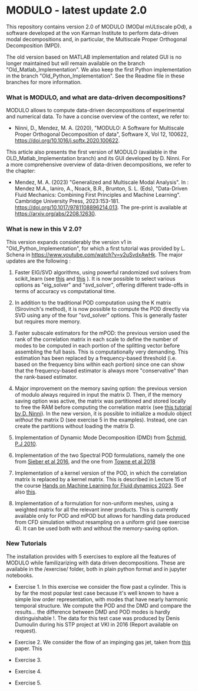 

MODULO - latest update 2.0
===================

This repository contains version 2.0 of MODULO (MODal mULtiscale pOd), a software developed at the von Karman Institute to perform data-driven modal decompositions and, in particular, the Multiscale Proper Orthogonal Decomposition (MPD).

The old version based on MATLAB implementation and related GUI is no longer maintained but will remain available on the branch "Old_Matlab_Implementation". We also keep the first Python implementation in the branch "Old_Python_Implementation". See the Readme file in these branches for more information.

### What is MODULO, and what are data-driven decompositions?

MODULO allows to compute data-driven decompositions of experimental and numerical data. To have a concise overview of the context, we refer to: 

- Ninni, D., Mendez, M. A. (2020), "MODULO: A Software for Multiscale Proper Orthogonal Decomposition of data", Software X, Vol 12, 100622, https://doi.org/10.1016/j.softx.2020.100622.

This article also presents the first version of MODULO (available in the OLD_Matlab_Implementation branch) and its GUI developed by D. Ninni. 
For a more comprehensive overview of data-driven decompositions, we refer to the chapter:

- Mendez, M. A. (2023) "Generalized and Multiscale Modal Analysis". In : Mendez M.A., Ianiro, A., Noack, B.R., Brunton, S. L. (Eds), "Data-Driven Fluid Mechanics: Combining First Principles and Machine Learning". Cambridge University Press, 2023:153-181. https://doi.org/10.1017/9781108896214.013. The pre-print is available at https://arxiv.org/abs/2208.12630. 


### What is new in this V 2.0? 

This version expands considerably the version v1 in "Old_Python_Implementation", for which a first tutorial was provided by L. Schena in https://www.youtube.com/watch?v=y2uSvdxAwHk. 
The major updates are the following :

1. Faster EIG/SVD algorithms, using powerful randomized svd solvers from scikit_learn (see [this](https://scikit-learn.org/stable/modules/generated/sklearn.decomposition.TruncatedSVD.html) and [this](https://scikit-learn.org/stable/modules/generated/sklearn.utils.extmath.randomized_svd.html) ). It is now possible to select various options as "eig_solver" and "svd_solver", offering different trade-offs in terms of accuracy vs computational time.

2. In addition to the traditional POD computation using the K matrix (Sirovinch's method), it is now possible to compute the POD directly via SVD using any of the four "svd_solver" options.
This is generally faster but requires more memory.

3. Faster subscale estimators for the mPOD: the previous version used the rank of the correlation matrix in each scale to define the number of modes to be computed in each portion of the splitting vector before assembling the full basis. This is computationally very demanding. This estimation has been replaced by a frequency-based threshold (i.e. based on the frequency bins within each portion) since one can show that the frequency-based estimator is always more "conservative" than the rank-based estimator.

4. Major improvement on the memory saving option: the previous version of modulo always required in input the matrix D. Then, if the memory saving option was active, the matrix was partitioned and stored locally to free the RAM before computing the correlation matrix (see [this tutorial by D. Ninni](https://www.youtube.com/watch?v=LclxO1WTuao)). In the new version, it is possible to initialize a modulo object *without* the matrix D (see exercise 5 in the examples). Instead, one can create the partitions without loading the matrix D.

4. Implementation of Dynamic Mode Decomposition (DMD) from [Schmid, P.J 2010](https://www.cambridge.org/core/journals/journal-of-fluid-mechanics/article/dynamic-mode-decomposition-of-numerical-and-experimental-data/AA4C763B525515AD4521A6CC5E10DBD4).

4. Implementation of the two Spectral POD formulations, namely the one from [Sieber et al 2016](https://www.cambridge.org/core/journals/journal-of-fluid-mechanics/article/abs/spectral-proper-orthogonal-decomposition/DCD8A6EDEFD56F5A9715DBAD38BD461A), and the one from [Towne et al 2018](https://www.cambridge.org/core/journals/journal-of-fluid-mechanics/article/abs/spectral-proper-orthogonal-decomposition-and-its-relationship-to-dynamic-mode-decomposition-and-resolvent-analysis/EC2A6DF76490A0B9EB208CC2CA037717)

5. Implementation of a kernel version of the POD, in which the correlation matrix is replaced by a kernel matrix. This is described in Lecture 15 of the course [Hands on Machine Learning for Fluid dynamics 2023](https://www.vki.ac.be/index.php/events-ls/events/eventdetail/552/-/online-on-site-hands-on-machine-learning-for-fluid-dynamics-2023). See also [this](https://arxiv.org/abs/2208.07746).

6. Implementation of a formulation for non-uniform meshes, using a weighted matrix for all the relevant inner products. This is currently available only for POD and mPOD but allows for handling data produced from CFD simulation without resampling on a uniform grid (see exercise 4). It can be used both with and without the memory-saving option.


### New Tutorials 

The installation provides with 5 exercises to explore all the features of MODULO while familizarizing with data driven decompositions. These are available in the /exercise/ folder, both in plain python format and in jupyter notebooks. 

- Exercise 1. In this exercise we consider the flow past a cylinder. This is by far the most popular test case because it's well known to have a simple low order representation, with modes that have nearly harmonic temporal structure. We compute the POD and the DMD and compare the results... the difference between DMD and POD modes is hardly distinguishable !.
The data for this test case was produced by Denis Dumoulin during his STP project at VKI in 2016 (Report available on request).

- Exercise 2. We consider the flow of an impinging gas jet, taken from [this](https://arxiv.org/abs/1804.09646) paper. This  

- Exercise 3.

- Exercise 4.

- Exercise 5.





